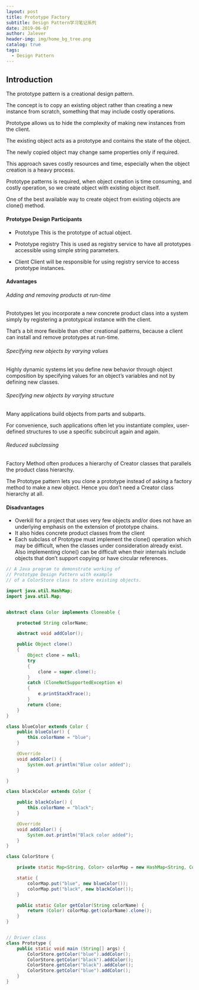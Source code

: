 ```yaml
---
layout: post
title: Prototype Factory
subtitle: Design Pattern学习笔记系列
date: 2019-06-07
author: Jalever
header-img: img/home_bg_tree.png
catalog: true
tags:
  - Design Pattern
---
```


## Introduction
The prototype pattern is a creational design pattern.

The concept is to copy an existing object rather than creating a new instance from scratch, something that may include costly operations.

Prototype allows us to hide the complexity of making new instances from the client.

The existing object acts as a prototype and contains the state of the object.

The newly copied object may change same properties only if required.

This approach saves costly resources and time, especially when the object creation is a heavy process.

Prototype patterns is required, when object creation is time consuming, and costly operation, so we create object with existing object itself.

One of the best available way to create object from existing objects are clone() method.

#### Prototype Design Participants

- Prototype
This is the prototype of actual object.

- Prototype registry
This is used as registry service to have all prototypes accessible using simple string parameters.

- Client
Client will be responsible for using registry service to access prototype instances.

#### Advantages
###### Adding and removing products at run-time
Prototypes let you incorporate a new concrete product class into a system simply by registering a prototypical instance with the client.

That’s a bit more flexible than other creational patterns, because a client can install and remove prototypes at run-time.

###### Specifying new objects by varying values
Highly dynamic systems let you define new behavior through object composition by specifying values for an object’s variables and not by defining new classes.

###### Specifying new objects by varying structure
Many applications build objects from parts and subparts.

For convenience, such applications often let you instantiate complex, user-defined structures to use a specific subcircuit again and again.

###### Reduced subclassing
Factory Method often produces a hierarchy of Creator classes that parallels the product class hierarchy.

The Prototype pattern lets you clone a prototype instead of asking a factory method to make a new object. Hence you don’t need a Creator class hierarchy at all.


#### Disadvantages
- Overkill for a project that uses very few objects and/or does not have an underlying emphasis on the extension of prototype chains.
- It also hides concrete product classes from the client
- Each subclass of Prototype must implement the clone() operation which may be difficult, when the classes under consideration already exist. Also implementing clone() can be difficult when their internals include objects that don’t support copying or have circular references.

```java
// A Java program to demonstrate working of
// Prototype Design Pattern with example
// of a ColorStore class to store existing objects.

import java.util.HashMap;
import java.util.Map;


abstract class Color implements Cloneable {

	protected String colorName;

	abstract void addColor();

	public Object clone()
	{
		Object clone = null;
		try
		{
			clone = super.clone();
		}
		catch (CloneNotSupportedException e)
		{
			e.printStackTrace();
		}
		return clone;
	}
}

class blueColor extends Color {
	public blueColor() {
		this.colorName = "blue";
	}

	@Override
	void addColor() {
		System.out.println("Blue color added");
	}

}

class blackColor extends Color {

	public blackColor() {
		this.colorName = "black";
	}

	@Override
	void addColor() {
		System.out.println("Black color added");
	}
}

class ColorStore {

	private static Map<String, Color> colorMap = new HashMap<String, Color>();

	static {
		colorMap.put("blue", new blueColor());
		colorMap.put("black", new blackColor());
	}

	public static Color getColor(String colorName) {
		return (Color) colorMap.get(colorName).clone();
	}
}


// Driver class
class Prototype {
	public static void main (String[] args) {
		ColorStore.getColor("blue").addColor();
		ColorStore.getColor("black").addColor();
		ColorStore.getColor("black").addColor();
		ColorStore.getColor("blue").addColor();
	}
}
```
